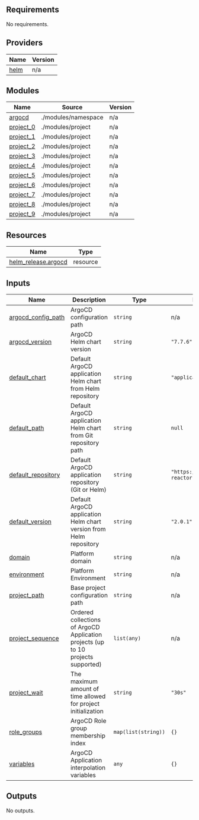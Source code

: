 <!-- BEGIN_TF_DOCS -->

## Requirements

No requirements.

## Providers

| Name                                                | Version |
| --------------------------------------------------- | ------- |
| <a name="provider_helm"></a> [helm](#provider_helm) | n/a     |

## Modules

| Name                                                           | Source              | Version |
| -------------------------------------------------------------- | ------------------- | ------- |
| <a name="module_argocd"></a> [argocd](#module_argocd)          | ./modules/namespace | n/a     |
| <a name="module_project_0"></a> [project_0](#module_project_0) | ./modules/project   | n/a     |
| <a name="module_project_1"></a> [project_1](#module_project_1) | ./modules/project   | n/a     |
| <a name="module_project_2"></a> [project_2](#module_project_2) | ./modules/project   | n/a     |
| <a name="module_project_3"></a> [project_3](#module_project_3) | ./modules/project   | n/a     |
| <a name="module_project_4"></a> [project_4](#module_project_4) | ./modules/project   | n/a     |
| <a name="module_project_5"></a> [project_5](#module_project_5) | ./modules/project   | n/a     |
| <a name="module_project_6"></a> [project_6](#module_project_6) | ./modules/project   | n/a     |
| <a name="module_project_7"></a> [project_7](#module_project_7) | ./modules/project   | n/a     |
| <a name="module_project_8"></a> [project_8](#module_project_8) | ./modules/project   | n/a     |
| <a name="module_project_9"></a> [project_9](#module_project_9) | ./modules/project   | n/a     |

## Resources

| Name                                                                                                        | Type     |
| ----------------------------------------------------------------------------------------------------------- | -------- |
| [helm_release.argocd](https://registry.terraform.io/providers/hashicorp/helm/latest/docs/resources/release) | resource |

## Inputs

| Name                                                                                    | Description                                                                      | Type                | Default                             | Required |
| --------------------------------------------------------------------------------------- | -------------------------------------------------------------------------------- | ------------------- | ----------------------------------- | :------: |
| <a name="input_argocd_config_path"></a> [argocd_config_path](#input_argocd_config_path) | ArgoCD configuration path                                                        | `string`            | n/a                                 |   yes    |
| <a name="input_argocd_version"></a> [argocd_version](#input_argocd_version)             | ArgoCD Helm chart version                                                        | `string`            | `"7.7.6"`                           |    no    |
| <a name="input_default_chart"></a> [default_chart](#input_default_chart)                | Default ArgoCD application Helm chart from Helm repository                       | `string`            | `"application"`                     |    no    |
| <a name="input_default_path"></a> [default_path](#input_default_path)                   | Default ArgoCD application Helm chart from Git repository path                   | `string`            | `null`                              |    no    |
| <a name="input_default_repository"></a> [default_repository](#input_default_repository) | Default ArgoCD application repository (Git or Helm)                              | `string`            | `"https://charts.kube-reactor.com"` |    no    |
| <a name="input_default_version"></a> [default_version](#input_default_version)          | Default ArgoCD application Helm chart version from Helm repository               | `string`            | `"2.0.1"`                           |    no    |
| <a name="input_domain"></a> [domain](#input_domain)                                     | Platform domain                                                                  | `string`            | n/a                                 |   yes    |
| <a name="input_environment"></a> [environment](#input_environment)                      | Platform Environment                                                             | `string`            | n/a                                 |   yes    |
| <a name="input_project_path"></a> [project_path](#input_project_path)                   | Base project configuration path                                                  | `string`            | n/a                                 |   yes    |
| <a name="input_project_sequence"></a> [project_sequence](#input_project_sequence)       | Ordered collections of ArgoCD Application projects (up to 10 projects supported) | `list(any)`         | n/a                                 |   yes    |
| <a name="input_project_wait"></a> [project_wait](#input_project_wait)                   | The maximum amount of time allowed for project initialization                    | `string`            | `"30s"`                             |    no    |
| <a name="input_role_groups"></a> [role_groups](#input_role_groups)                      | ArgoCD Role group membership index                                               | `map(list(string))` | `{}`                                |    no    |
| <a name="input_variables"></a> [variables](#input_variables)                            | ArgoCD Application interpolation variables                                       | `any`               | `{}`                                |    no    |

## Outputs

No outputs.

<!-- END_TF_DOCS -->

